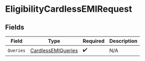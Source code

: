 # EligibilityCardlessEMIRequest


## Fields

| Field                                                           | Type                                                            | Required                                                        | Description                                                     |
| --------------------------------------------------------------- | --------------------------------------------------------------- | --------------------------------------------------------------- | --------------------------------------------------------------- |
| `Queries`                                                       | [CardlessEMIQueries](../../models/shared/cardlessemiqueries.md) | :heavy_check_mark:                                              | N/A                                                             |